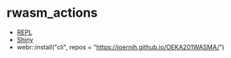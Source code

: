# rwasm_actions

- [REPL](https://webr.r-wasm.org/latest/)
- [Shiny](https://shinylive.io/r/examples/)
- webr::install("cli", repos = "https://joernih.github.io/OEKA201WASMA/")
